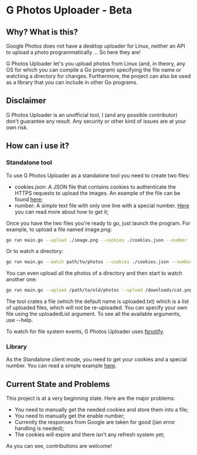 # G Photos Uploader - Beta
## Why? What is this?
Google Photos does not have a desktop uploader for Linux, neither an API to upload a photo programmatically ... So here
they are!

G Photos Uploader let's you upload photos from Linux (and, in theory, any OS for which you can compile a Go program)
specifying the file name or watching a directory for changes.
Furthermore, the project can also be used as a library that you can include in other Go programs.

## Disclaimer
G Photos Uploader is an unofficial tool, I (and any possible contributor) don't guarantee any result. Any security or
other kind of issues are at your own risk.

## How can i use it?
### Standalone tool
To use G Photos Uploader as a standalone tool you need to create two files:
- cookies.json: A JSON file that contains cookies to authenticate the HTTPS requests to upload the images. An example of
the file can be found [here](examples/cookies-sample.json);
- number: A simple text file with only one line with a special number. [Here](documentation/how-to-authenticate.md) you
can read more about how to get it;

Once you have the two files you're ready to go, just launch the program. For example, to upload a file named image.png:
```sh
go run main.go --upload ./image.png --cookies ./cookies.json --number ./number
```

Or to watch a directory:
```sh
go run main.go --watch path/to/photos --cookies ./cookies.json --number ./number --maxConcurrent 4
```

You can even upload all the photos of a directory and then start to watch another one:
```sh
go run main.go --upload /path/to/old/photos --upload /downloads/cat.png --watch path/to/new/photos
```


The tool crates a file (which the default name is uploaded.txt) which is a list of uploaded files, which will not be
re-uploaded. You can specify your own file using the uploadedList argument.
To see all the available arguments, use --help.

To watch for file system events, G Photos Uploader uses [fsnotify](https://github.com/fsnotify/fsnotify).

### Library
As the Standalone client mode, you need to get your cookies and a special number.
You can read a simple example [here](examples/simple.go).

## Current State and Problems
This project is at a very beginning state.
Here are the major problems:
- You need to manually get the needed cookies and store them into a file;
- You need to manually get the enable number;
- Currently the responses from Google are taken for good ()an error handling is needed);
- The cookies will expire and there isn't any refresh system yet;

As you can see, contributions are welcome!